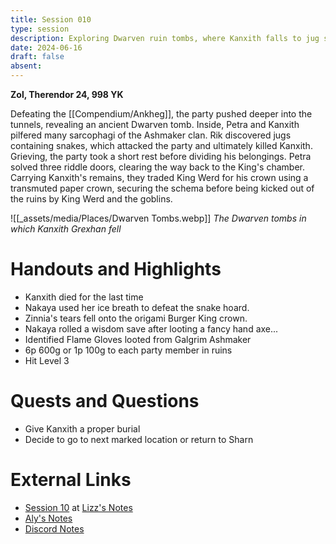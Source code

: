 ```yaml
---
title: Session 010
type: session
description: Exploring Dwarven ruin tombs, where Kanxith falls to jug snakes.
date: 2024-06-16
draft: false
absent:
---
```

**Zol, Therendor 24, 998 YK**

Defeating the [[Compendium/Ankheg]], the party pushed deeper into the tunnels, revealing an ancient Dwarven tomb. Inside, Petra and Kanxith pilfered many sarcophagi of the Ashmaker clan. Rik discovered jugs containing snakes, which attacked the party and ultimately killed Kanxith. Grieving, the party took a short rest before dividing his belongings. Petra solved three riddle doors, clearing the way back to the King's chamber. Carrying Kanxith's remains, they traded King Werd for his crown using a transmuted paper crown, securing the schema before being kicked out of the ruins by King Werd and the goblins.

![[_assets/media/Places/Dwarven Tombs.webp]]
*The Dwarven tombs in which Kanxith Grexhan fell*
# Handouts and Highlights
- Kanxith died for the last time  
- Nakaya used her ice breath to defeat the snake hoard.  
- Zinnia's tears fell onto the origami Burger King crown.  
- Nakaya rolled a wisdom save after looting a fancy hand axe...  
- Identified Flame Gloves looted from Galgrim Ashmaker  
- 6p 600g or 1p 100g to each party member in ruins  
- Hit Level 3
# Quests and Questions
- Give Kanxith a proper burial  
- Decide to go to next marked location or return to Sharn
# External Links
- [Session 10](https://docs.google.com/document/d/1J33aBWlHE9Q3B2MMNnUZiaMUoW-X7qpKUtETTQmvalc/edit#heading=h.cu0sddd7lwg5) at [Lizz's Notes](https://docs.google.com/document/d/1J33aBWlHE9Q3B2MMNnUZiaMUoW-X7qpKUtETTQmvalc/edit)
- [Aly's Notes](https://docs.google.com/document/d/1fSQjHnHHLE2g8VXjjjo7_mex3K2nn8vOA5Q_iREG5QU/edit)
- [Discord Notes](https://discord.com/channels/283480767844057088/1208993465531105380/1252028681547681863)